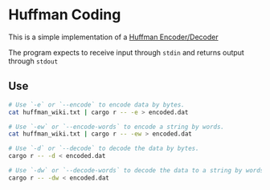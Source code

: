 # Huffman Coding

This is a simple implementation of a [Huffman Encoder/Decoder](https://en.wikipedia.org/wiki/Huffman_coding)

The program expects to receive input through `stdin` and returns output through `stdout`

## Use
```sh
# Use `-e` or `--encode` to encode data by bytes.
cat huffman_wiki.txt | cargo r -- -e > encoded.dat

# Use `-ew` or `--encode-words` to encode a string by words.
cat huffman_wiki.txt | cargo r -- -ew > encoded.dat

# Use `-d` or `--decode` to decode the data by bytes.
cargo r -- -d < encoded.dat

# Use `-dw` or `--decode-words` to decode the data to a string by words.
cargo r -- -dw < encoded.dat
```
